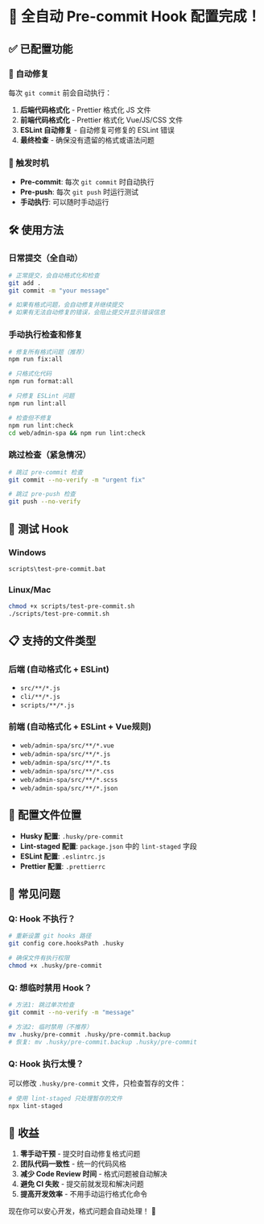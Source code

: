 # 🚀 全自动 Pre-commit Hook 配置完成！

## ✅ 已配置功能

### 🔧 自动修复
每次 `git commit` 前会自动执行：
1. **后端代码格式化** - Prettier 格式化 JS 文件
2. **前端代码格式化** - Prettier 格式化 Vue/JS/CSS 文件
3. **ESLint 自动修复** - 自动修复可修复的 ESLint 错误
4. **最终检查** - 确保没有遗留的格式或语法问题

### 🎯 触发时机
- **Pre-commit**: 每次 `git commit` 时自动执行
- **Pre-push**: 每次 `git push` 时运行测试
- **手动执行**: 可以随时手动运行

## 🛠️ 使用方法

### 日常提交（全自动）
```bash
# 正常提交，会自动格式化和检查
git add .
git commit -m "your message"

# 如果有格式问题，会自动修复并继续提交
# 如果有无法自动修复的错误，会阻止提交并显示错误信息
```

### 手动执行检查和修复
```bash
# 修复所有格式问题（推荐）
npm run fix:all

# 只格式化代码
npm run format:all  

# 只修复 ESLint 问题
npm run lint:all

# 检查但不修复
npm run lint:check
cd web/admin-spa && npm run lint:check
```

### 跳过检查（紧急情况）
```bash
# 跳过 pre-commit 检查
git commit --no-verify -m "urgent fix"

# 跳过 pre-push 检查  
git push --no-verify
```

## 🧪 测试 Hook

### Windows
```bash
scripts\test-pre-commit.bat
```

### Linux/Mac
```bash
chmod +x scripts/test-pre-commit.sh
./scripts/test-pre-commit.sh
```

## 📋 支持的文件类型

### 后端 (自动格式化 + ESLint)
- `src/**/*.js`
- `cli/**/*.js` 
- `scripts/**/*.js`

### 前端 (自动格式化 + ESLint + Vue规则)
- `web/admin-spa/src/**/*.vue`
- `web/admin-spa/src/**/*.js`
- `web/admin-spa/src/**/*.ts`
- `web/admin-spa/src/**/*.css`
- `web/admin-spa/src/**/*.scss`
- `web/admin-spa/src/**/*.json`

## 🔧 配置文件位置

- **Husky 配置**: `.husky/pre-commit`
- **Lint-staged 配置**: `package.json` 中的 `lint-staged` 字段
- **ESLint 配置**: `.eslintrc.js` 
- **Prettier 配置**: `.prettierrc`

## 🚨 常见问题

### Q: Hook 不执行？
```bash
# 重新设置 git hooks 路径
git config core.hooksPath .husky

# 确保文件有执行权限
chmod +x .husky/pre-commit
```

### Q: 想临时禁用 Hook？
```bash
# 方法1: 跳过单次检查
git commit --no-verify -m "message"

# 方法2: 临时禁用（不推荐）
mv .husky/pre-commit .husky/pre-commit.backup
# 恢复: mv .husky/pre-commit.backup .husky/pre-commit
```

### Q: Hook 执行太慢？
可以修改 `.husky/pre-commit` 文件，只检查暂存的文件：
```bash
# 使用 lint-staged 只处理暂存的文件
npx lint-staged
```

## 🎉 收益

1. **零手动干预** - 提交时自动修复格式问题
2. **团队代码一致性** - 统一的代码风格
3. **减少 Code Review 时间** - 格式问题被自动解决
4. **避免 CI 失败** - 提交前就发现和解决问题
5. **提高开发效率** - 不用手动运行格式化命令

现在你可以安心开发，格式问题会自动处理！ 🚀